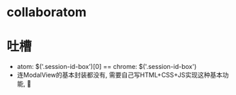 # collaboratom

# 吐槽

- atom: $('.session-id-box')[0] == chrome: $('.session-id-box')
- 连ModalView的基本封装都没有, 需要自己写HTML+CSS+JS实现这种基本功能, 💊
